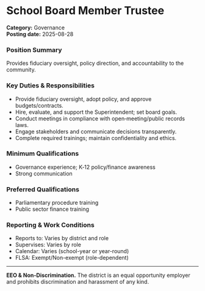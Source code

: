 # School Board Member Trustee

**Category:** Governance  
**Posting date:** 2025-08-28

### Position Summary

Provides fiduciary oversight, policy direction, and accountability to the community.

### Key Duties & Responsibilities
- Provide fiduciary oversight, adopt policy, and approve budgets/contracts.
- Hire, evaluate, and support the Superintendent; set board goals.
- Conduct meetings in compliance with open‑meeting/public records laws.
- Engage stakeholders and communicate decisions transparently.
- Complete required trainings; maintain confidentiality and ethics.

### Minimum Qualifications
- Governance experience; K‑12 policy/finance awareness
- Strong communication

### Preferred Qualifications
- Parliamentary procedure training
- Public sector finance training

### Reporting & Work Conditions
- Reports to: Varies by district and role
- Supervises: Varies by role
- Calendar: Varies (school-year or year-round)
- FLSA: Exempt/Non-exempt (role-dependent)

---
**EEO & Non-Discrimination.** The district is an equal opportunity employer and prohibits discrimination and harassment of any kind.

